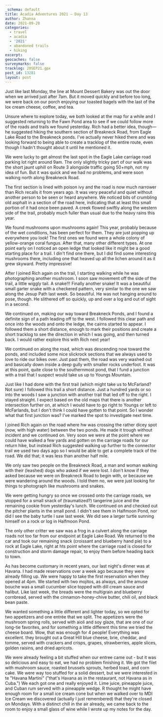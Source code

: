 ```yaml
---
_schema: default
title: Acadia Adventures 2021 – Day 13
author: Zhanna
date: 2021-09-20
categories:
  - travel
  - acadia
  - '2021'
  - abandoned trails
  - hiking 
excerpt: 
geocaches: false
surveymarks: false
tracklog: 20SEP21.gpx
post_id: 13281
layout: post
---
```


Just like last Monday, the line at Mount Dessert Bakery was out the door when we arrived just after 7am. But it moved quickly and before too long, we were back on our porch enjoying our toasted bagels with the last of the lox cream cheese, coffee, and tea.

Unsure where to explore today, we both looked at the map for a while and I suggested returning to the Fawn Pond area to see if we could follow more of the roads and trails we found yesterday. Rich had a better idea, though—he suggested hiking the southern section of Breakneck Road, from Eagle Lake Road to the Breakneck ponds. I've actually never hiked there and was looking forward to being able to create a tracklog of the entire route, even though I hadn't thought about it until he mentioned it. 

We were lucky to get almost the last spot in the Eagle Lake carriage road parking lot right around 9am. The only slightly tricky part of our walk was the short jaunt uphill on Route 3 alongside traffic going 50+mph, not my idea of fun. But it was quick and we had no problems, and were soon walking north along Breakneck Road.

The first section is lined with poison ivy and the road is now much narrower than Rich recalls it from years ago. It was very peaceful and quiet without another person to be seen or heard anywhere. We noticed bits of crumbling old asphalt in a section of the road here, indicating that at least this small portion of it had once been paved. A creek flowed swiftly along the western side of the trail, probably much fuller than usual due to the heavy rains this year.

We found mushrooms upon mushrooms again! This year, probably because of the wet conditions, has been perfect for them. They are just popping up everywhere you look! The first ones we found were a whole colony of yellow-orange coral fungus. After that, many other different types. At one point early on I noticed an open ledge that looked like it might be a good starting place for a trail. I din't find one there, but I did find some interesting mushrooms there, including one that heaved up all the lichen around it as it grew skyward. Pretty impressive!

After I joined Rich again on the trail, I starting walking while he was photographing another mushroom. I soon saw movement off the side of the trail, a little wiggly tail. A snake!!! Finally another snake! It was a beautiful small garter snake with a checkered pattern, very similar to the one we saw along the Jesup Path last week. So beautiful. He was not hanging around to pose, though. He slithered off so quickly, up and over a log and out of sight in a second.

We continued on, making our way toward Breakneck Ponds, and I found a definite sign of a path leading off to the west. I followed this clear path and once into the woods and onto the ledge, the cairns started to appear. I followed them a short distance, enough to mark their positions and create a short tracklog to see the direction in which I was going, and then turned back. I would rather explore this with Rich next year!

We continued on along the road, which was descending now toward the ponds, and included some nice slickrock sections that we always used to love to ride our bikes over. Just past them, the road was very washed out and basically down inside a deep gully with smaller rocks underfoot. It was at this point, quite close to the southernmost pond, that I fund a junction with a trail that I suspect would take us up to Youngs Mountain.

Just like I had done with the first trail (which might take us to McFarland? Not sure) I followed this trail a short distance. Just a hundred yards or so into the woods I saw a junction with another trail that led off to the right. I stayed straight. I expect based on the old maps that there is another intersection further on, at which I would have to go right to Youngs or left to McFarlands, but I don't think I could have gotten to that point. So I wonder what that first junction was? I've marked the spot to investigate next time.

I joined Rich again on the road where hw was crossing the rather dicey spot (now, with high water) between the two ponds. He made it trough without incident and we continued on. Very soon we were at the point where we could have walked a few yards and gotten on the carriage roads for our return hike, but instead Rich suggested walking up further to the connector trail we used two days ago so I would be able to get a complete track of the road. We did that; it was less than another half mile.

We only saw two people on the Breakneck Road, a man and woman walking with their (leashed) dogs who asked if we were lost. I don't know if they asked because we were on Breakneck Road to begin with, or because we were wandering around the woods. I told them no, we were just looking for things to photograph like mushrooms and snakes. 

We were getting hungry so once we crossed onto the carriage roads, we stopped for a small snack of (traumatized?) tangerine juice and the remaining cookie from yesterday's lunch. We continued on and checked out the pitcher plants in the small pond. I didn't see them in Halfmoon Pond, nor did I see the baby turtle I saw last week. We did see a larger turtle sunning himself on a rock or log in Halfmoon Pond.

The only other critter we saw was a frog in a culvert along the carriage roads not too far from our endpoint at Eagle Lake Road. We returned to the car and took our remaining snack (croissant and blueberry hand pie) to a rock at Eagle Lake, right at hts point where the carriage road is closed for construction and storm damage repair, to enjoy them before heading back to town.

As has become customary in recent years, our last night's dinner was at Havana. I had made reservations over a week ago because they were already filling up. We were happy to take the first reservation when they opened at 4pm. We started with two mojitos, as always, and the amuse bouche was a small cucumber slice topped with dill cream sauce and halibut. Like last week, the breads were the multigrain and blueberry cornbread, served with the cinnamon-honey-chive butter, chili oil, and black bean paste.

We wanted something a little different and lighter today, so we opted for two appetizers and one entrée that we split. The appetizers were the mushroom spring rolls, served with aioli and soy glaze, that are one of our long-tie favorites, and for something a little different this time we tried the cheese board. Wow, that was enough for 4 people! Everything was excellent. they brought out a Great Hill blue cheese, brie, cheddar, and tomme, served with crackers and crisps, grapes, strawberries, apple slices, golden raisins, and dried apricots.

We were already feeling a bit stuffed when our entree came out - but it was so delicious and easy to eat, we had no problem finishing it. We got the filet with mushroom sauce, roasted brussels sprouts, herbed toast, and corn cake. We were way too stuffed for a solid dessert, but we were interested in te "Havana Martini" ("that's Havana as in the restaurant, not Havana as in Cuba.") We each got one and really enjoyed it. Lime juice, pineapple juice, and Cuban rum served with a pineapple wedge. R thought he might have enough room for a small ice cream cone but when we walked over to MDI Ice Cream we discovered (actually I just remembered) that they're closed on Mondays. With a distinct chill in the air already, we came back to the room to enjoy a small glass of wine while I wrote up my notes for the day.